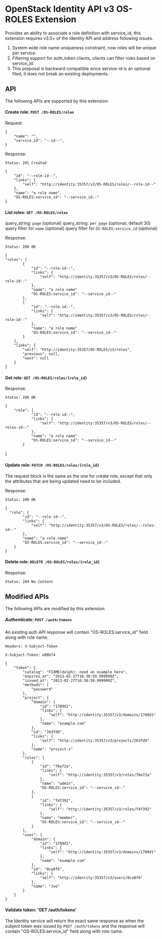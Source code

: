 OpenStack Identity API v3 OS-ROLES Extension
============================================

Provides an ability to associate a role definition with service_id, this extension requires v3.0+ of the Identity API and address following issues.

1. System wide role name uniqueness constraint, now roles will be unique per service.
2. Filtering support for auth_token clients, clients can filter roles based on service_id.
3. This proposal is backward compatible since service-id is an optional filed, it does not break an existing deployments.


API
---

The following APIs are supported by this extension:

#### Create role: `POST /OS-ROLES/roles`

Request:

    {
        "name": "",
        "service_id": "--id--",
    }

Response:

    Status: 201 Created

    {
        "id": "--role-id--",
        "links": {
            "self": "http://identity:35357/v3/OS-ROLES/roles/--role-id--"
        },
        "name": "a role name",
        "OS-ROLES:service_id": "--service_id--"
    }

#### List roles: `GET /OS-ROLES/roles`

query_string: `page` (optional)
query_string: `per_page` (optional, default 30)
query filter for `name` (optional)
query filter for `OS-ROLES:service_id` (optional)

Response:

    Status: 200 OK

    {
    "roles": [
            {
                "id": "--role-id--",
                "links": {
                    "self": "http://identity:35357/v3/OS-ROLES/roles/--role-id--"
                },
                "name": "a role name"
                "OS-ROLES:service_id": "--service_id--"
            },
            {
                "id": "--role-id--",
                "links": {
                    "self": "http://identity:35357/v3/OS-ROLES/roles/--role-id--"
                },
                "name": "a role name"
                "OS-ROLES:service_id": "--service_id--"
            }
        ],
        "links": {
            "self": "http://identity:35357/OS-ROLES/v3/roles",
            "previous": null,
            "next": null
        }
    }
#### Get role: `GET /OS-ROLES/roles/{role_id}`

Response:

    Status: 200 OK

    {
        "role": {
                "id": "--role-id--",
                "links": {
                    "self": "http://identity:35357/v3/OS-ROLES/roles/--roles-id--"
                },
                "name": "a role name"
                "OS-ROLES:service_id": "--service_id--"
            }
   }
#### Update role: `PATCH /OS-ROLES/roles/{role_id}`

The request block is the same as the one for create role, except that only the attributes that are being updated need to be included.

Response:

    Status: 200 OK
    
    {
      "role": {
            "id": "--role-id--",
            "links": {
                "self": "http://identity:35357/v3/OS-ROLES/roles/--roles-id--"
            },
            "name": "a role name"
            "OS-ROLES:service_id": "--service_id--"
        }
    }
#### Delete role: `DELETE /OS-ROLES/roles/{role_id}`

Response:

    Status: 204 No Content

Modified APIs
------------

The following APIs are modified by this extension.
    
##### Authenticate: `POST /auth/tokens`

An existing auth API response will contain "OS-ROLES:service_id" field along with role name.

    Headers: X-Subject-Token

    X-Subject-Token: e80b74

    {
        "token": {
            "catalog": "FIXME(dolph): need an example here",
            "expires_at": "2013-02-27T18:30:59.999999Z",
            "issued_at": "2013-02-27T16:30:59.999999Z",
            "methods": [
                "password"
            ],
            "project": {
                "domain": {
                    "id": "1789d1",
                    "links": {
                        "self": "http://identity:35357/v3/domains/1789d1"
                    },
                    "name": "example.com"
                },
                "id": "263fd9",
                "links": {
                    "self": "http://identity:35357/v3/projects/263fd9"
                },
                "name": "project-x"
            },
            "roles": [
                {
                    "id": "76e72a",
                    "links": {
                        "self": "http://identity:35357/v3/roles/76e72a"
                    },
                    "name": "admin",
                    "OS-ROLES:service_id": "--service_id--"
                },
                {
                    "id": "f4f392",
                    "links": {
                        "self": "http://identity:35357/v3/roles/f4f392"
                    },
                    "name": "member",
                    "OS-ROLES:service_id": "--service_id--"
                }
            ],
            "user": {
                "domain": {
                    "id": "1789d1",
                    "links": {
                        "self": "http://identity:35357/v3/domains/1789d1"
                    },
                    "name": "example.com"
                },
                "id": "0ca8f6",
                "links": {
                    "self": "http://identity:35357/v3/users/0ca8f6"
                },
                "name": "Joe"
            }
        }
    }
#### Validate token: 'GET /auth/tokens'

The Identity service will return the exact same response as when the subject token was issued by `POST /auth/tokens` and the response will contain "OS-ROLES:service_id" field along with role name.